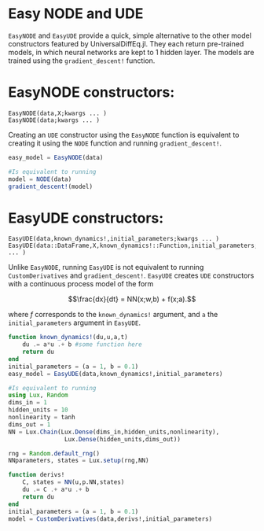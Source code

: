 # Easy NODE and UDE

`EasyNODE` and `EasyUDE` provide a quick, simple alternative to the other model constructors featured by UniversalDiffEq.jl. They each return pre-trained models, in which neural networks are kept to 1 hidden layer. The models are trained using the `gradient_descent!` function.

# EasyNODE constructors:

```@docs
EasyNODE(data,X;kwargs ... )
EasyNODE(data;kwargs ... )
```

Creating an `UDE` constructor using the `EasyNODE` function is equivalent to creating it using the `NODE` function and running `gradient_descent!`.

```julia
easy_model = EasyNODE(data)

#Is equivalent to running
model = NODE(data)
gradient_descent!(model)
```

# EasyUDE constructors:

```@docs
EasyUDE(data,known_dynamics!,initial_parameters;kwargs ... )
EasyUDE(data::DataFrame,X,known_dynamics!::Function,initial_parameters;kwargs ... )
```

Unlike `EasyNODE`, running `EasyUDE` is not equivalent to running `CustomDerivatives` and `gradient_descent!`. `EasyUDE` creates `UDE` constructors with a continuous process model of the form

```math
\frac{dx}{dt} = NN(x;w,b) + f(x;a).
```

where $f$ corresponds to the `known_dynamics!` argument, and `a` the `initial_parameters` argument in `EasyUDE`.

```julia
function known_dynamics!(du,u,a,t)
    du .= a*u .+ b #some function here
    return du
end
initial_parameters = (a = 1, b = 0.1)
easy_model = EasyUDE(data,known_dynamics!,initial_parameters)

#Is equivalent to running
using Lux, Random
dims_in = 1
hidden_units = 10
nonlinearity = tanh
dims_out = 1
NN = Lux.Chain(Lux.Dense(dims_in,hidden_units,nonlinearity),
                Lux.Dense(hidden_units,dims_out))

rng = Random.default_rng() 
NNparameters, states = Lux.setup(rng,NN) 

function derivs!
    C, states = NN(u,p.NN,states)
    du .= C .+ a*u .+ b
    return du
end
initial_parameters = (a = 1, b = 0.1)
model = CustomDerivatives(data,derivs!,initial_parameters)
```
